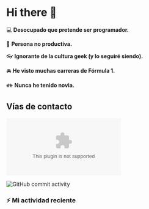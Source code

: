 # Hi there 👋

:computer: **Desocupado que pretende ser programador.**

:pencil: **Persona no productiva.**

:eyeglasses: **Ignorante de la cultura geek (y lo seguiré siendo).**

:oncoming_automobile: **He visto muchas carreras de Fórmula 1.**

:family: **Nunca he tenido novia.**

## Vías de contacto

![Website](www.urldanado.com)

![GitHub commit activity](https://img.shields.io/github/commit-activity/m/FalsoDev/FalsoDev)

### :zap: Mi actividad reciente
<!--START_SECTION:activity-->

<!--END_SECTION:activity-->

<!--RECENT_ACTIVITY:last_update-->
<!--RECENT_ACTIVITY:last_update_end-->


